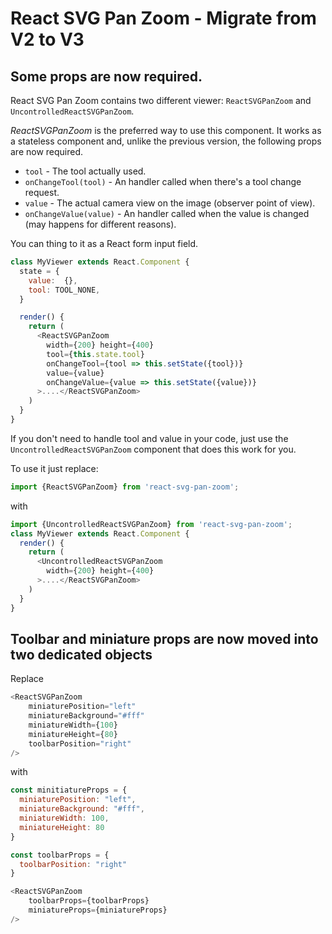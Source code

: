 # React SVG Pan Zoom - Migrate from V2 to V3

## Some props are now required.

React SVG Pan Zoom contains two different viewer: `ReactSVGPanZoom` and `UncontrolledReactSVGPanZoom`.

*ReactSVGPanZoom* is the preferred way to use this component. It works as a stateless component and, unlike the previous version, the following props are now required.

- `tool` - The tool actually used.  
- `onChangeTool(tool)` - An handler called when there's a tool change request.
- `value` - The actual camera view on the image (observer point of view).
- `onChangeValue(value)` - An handler called when the value is changed (may happens for different reasons).


You can thing to it as a React form input field.
```javascript
class MyViewer extends React.Component {
  state = {
    value:  {},
    tool: TOOL_NONE,
  }

  render() {
    return (
      <ReactSVGPanZoom
        width={200} height={400}
        tool={this.state.tool}
        onChangeTool={tool => this.setState({tool})}
        value={value}
        onChangeValue={value => this.setState({value})}
      >....</ReactSVGPanZoom>
    )
  }
}
```
If you don't need to handle tool and value in your code, just use the `UncontrolledReactSVGPanZoom` component that does this work for you.

To use it just replace:

```javascript
import {ReactSVGPanZoom} from 'react-svg-pan-zoom';
```
with
```javascript
import {UncontrolledReactSVGPanZoom} from 'react-svg-pan-zoom';
class MyViewer extends React.Component {
  render() {
    return (
      <UncontrolledReactSVGPanZoom
        width={200} height={400}
      >....</ReactSVGPanZoom>
    )
  }
}
```


## Toolbar and miniature props are now moved into two dedicated objects

Replace 

```javascript
<ReactSVGPanZoom 
    miniaturePosition="left"
    miniatureBackground="#fff"
    miniatureWidth={100}
    miniatureHeight={80}
    toolbarPosition="right"
/>
```

with
```javascript
const minitiatureProps = {
  miniaturePosition: "left",
  miniatureBackground: "#fff",
  miniatureWidth: 100,
  miniatureHeight: 80
}

const toolbarProps = {
  toolbarPosition: "right"
}

<ReactSVGPanZoom 
    toolbarProps={toolbarProps}
    miniatureProps={miniatureProps}
/>
```
